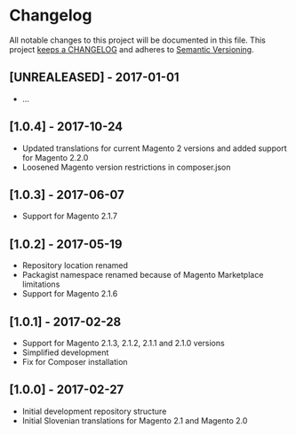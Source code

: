 # Changelog

All notable changes to this project will be documented in this file. This project
[keeps a CHANGELOG](http://keepachangelog.com/) and adheres to
[Semantic Versioning](http://semver.org/).

## [UNREALEASED] - 2017-01-01

* ...

## [1.0.4] - 2017-10-24

* Updated translations for current Magento 2 versions and added support for
  Magento 2.2.0
* Loosened Magento version restrictions in composer.json

## [1.0.3] - 2017-06-07

* Support for Magento 2.1.7

## [1.0.2] - 2017-05-19

* Repository location renamed
* Packagist namespace renamed because of Magento Marketplace limitations
* Support for Magento 2.1.6

## [1.0.1] - 2017-02-28

* Support for Magento 2.1.3, 2.1.2, 2.1.1 and 2.1.0 versions
* Simplified development
* Fix for Composer installation

## [1.0.0] - 2017-02-27

* Initial development repository structure
* Initial Slovenian translations for Magento 2.1 and Magento 2.0
